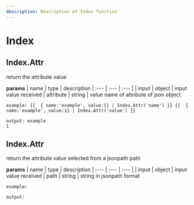 ```yaml
---
description: Description of Index function
---
```


# Index


## Index.Attr
return the attribute value


**params**
    | name | type  | description
    | :--- | :---  | :---        |
    | input | object  | input value received
    | attribute | string  | value  name of attribute of json object

```
example: {{  { name:'example', value:1} | Index.Attr('name') }} {{  { name:'example', value:1} | Index.Attr('value') }}

output: example
1

```
## Index.Attr
return the attribute value selected from a jsonpath path


**params**
    | name | type  | description
    | :--- | :---  | :---        |
    | input | object  | input value received
    | path | string  | string in jsonpath format

```
example: 

output: 

```


